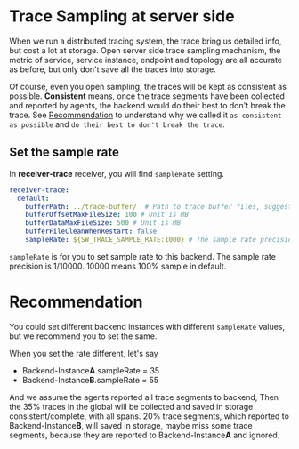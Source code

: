 # Trace Sampling at server side

When we run a distributed tracing system, the trace bring us detailed info, but cost a lot at storage. Open server side
trace sampling mechanism, the metric of service, service instance, endpoint and topology are all accurate as before, but
only don't save all the traces into storage.

Of course, even you open sampling, the traces will be kept as consistent as possible. **Consistent** means, once the
trace segments have been collected and reported by agents, the backend would do their best to don't break the trace.
See [Recommendation](#recommendation)
to understand why we called it `as consistent as possible` and `do their best to don't break the trace`.

## Set the sample rate

In **receiver-trace** receiver, you will find `sampleRate` setting.

```yaml
receiver-trace:
  default:
    bufferPath: ../trace-buffer/  # Path to trace buffer files, suggest to use absolute path
    bufferOffsetMaxFileSize: 100 # Unit is MB
    bufferDataMaxFileSize: 500 # Unit is MB
    bufferFileCleanWhenRestart: false
    sampleRate: ${SW_TRACE_SAMPLE_RATE:1000} # The sample rate precision is 1/10000. 10000 means 100% sample in default.
```

`sampleRate` is for you to set sample rate to this backend. The sample rate precision is 1/10000. 10000 means 100%
sample in default.

# Recommendation

You could set different backend instances with different `sampleRate` values, but we recommend you to set the same.

When you set the rate different, let's say

* Backend-Instance**A**.sampleRate = 35
* Backend-Instance**B**.sampleRate = 55

And we assume the agents reported all trace segments to backend, Then the 35% traces in the global will be collected and
saved in storage consistent/complete, with all spans. 20% trace segments, which reported to Backend-Instance**B**, will
saved in storage, maybe miss some trace segments, because they are reported to Backend-Instance**A** and ignored.